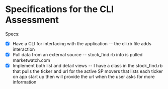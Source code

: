 # Specifications for the CLI Assessment

Specs:
- [X] Have a CLI for interfacing with the application -- the cli.rb file adds interaction
- [X] Pull data from an external source -- stock_find.rb info is pulled marketwatch.com
- [X] Implement both list and detail views -- I have a class in the stock_find.rb that pulls the ticker and url for the active SP movers that lists each ticker on app start up then will provide the url when the user asks for more information
